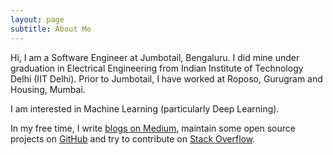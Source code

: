 ```yaml
---
layout: page
subtitle: About Me
---
```


Hi, I am a Software Engineer at Jumbotail, Bengaluru. I did mine under graduation in Electrical Engineering from Indian Institute of Technology Delhi (IIT Delhi). Prior to Jumbotail, I have worked at Roposo, Gurugram and Housing, Mumbai.

I am interested in Machine Learning (particularly Deep Learning).

In my free time, I write [blogs on Medium](https://medium.com/@rohitarya/latest), maintain some open source projects on [GitHub](https://github.com/aryarohit07) and try to contribute on [Stack Overflow](http://stackoverflow.com/users/2720553/rohit-arya).
